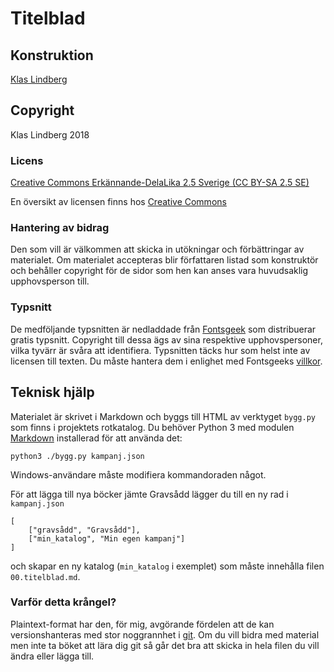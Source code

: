 # Titelblad

## Konstruktion

[Klas Lindberg](mailto:klas.lindberg@gmail.com)

## Copyright

Klas Lindberg 2018

### Licens

[Creative Commons Erkännande-DelaLika 2.5 Sverige (CC BY-SA 2.5 SE)](../LICENS.html)

En översikt av licensen finns hos [Creative Commons](https://creativecommons.org/licenses/by-sa/2.5/se)

### Hantering av bidrag

Den som vill är välkommen att skicka in utökningar och förbättringar av materialet. Om materialet accepteras blir författaren listad som konstruktör och behåller copyright för de sidor som hen kan anses vara huvudsaklig upphovsperson till.

### Typsnitt

De medföljande typsnitten är nedladdade från [Fontsgeek](https://fontsgeek.com) som distribuerar gratis typsnitt. Copyright till dessa ägs av sina respektive upphovspersoner, vilka tyvärr är svåra att identifiera. Typsnitten täcks hur som helst inte av licensen till texten. Du måste hantera dem i enlighet med Fontsgeeks [villkor](https://fontsgeek.com/terms).

## Teknisk hjälp

Materialet är skrivet i Markdown och byggs till HTML av verktyget `bygg.py` som finns i projektets rotkatalog. Du behöver Python 3 med modulen [Markdown](https://pypi.python.org/pypi/Markdown) installerad för att använda det:

    python3 ./bygg.py kampanj.json

Windows-användare måste modifiera kommandoraden något.

För att lägga till nya böcker jämte Gravsådd lägger du till en ny rad i `kampanj.json`

    [
        ["gravsådd", "Gravsådd"],
        ["min_katalog", "Min egen kampanj"]
    ]

och skapar en ny katalog (`min_katalog` i exemplet) som måste innehålla filen `00.titelblad.md`.

### Varför detta krångel?

Plaintext-format har den, för mig, avgörande fördelen att de kan versionshanteras med stor noggrannhet i [git](https://git-scm.com). Om du vill bidra med material men inte ta böket att lära dig git så går det bra att skicka in hela filen du vill ändra eller lägga till.

